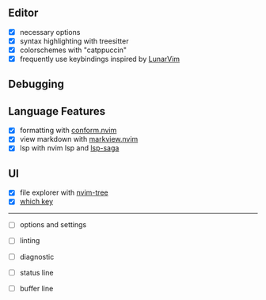 ## Editor

- [x] necessary options
- [x] syntax highlighting with treesitter
- [x] colorschemes with "catppuccin"
- [x] frequently use keybindings inspired by [LunarVim](https://www.lunarvim.org/)

## Debugging

## Language Features

- [x] formatting with [conform.nvim](https://github.com/stevearc/conform.nvim)
- [x] view markdown with [markview.nvim](https://github.com/OXY2DEV/markview.nvim)
- [x] lsp with nvim lsp and [lsp-saga](https://nvimdev.github.io/lspsaga/)

## UI

- [x] file explorer with [nvim-tree](https://github.com/nvim-tree/nvim-tree.lua)
- [x] [which key]()

---

- [ ] options and settings
- [ ] linting
- [ ] diagnostic
- [ ] status line
- [ ] buffer line

